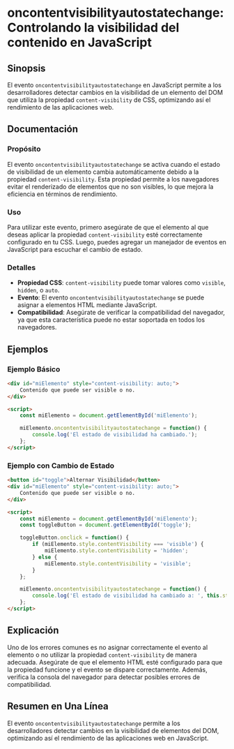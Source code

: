 <!--
Meta Description: # oncontentvisibilityautostatechange: Controlando la visibilidad del contenido en JavaScript ## Sinopsis El evento `oncontentvisibilityautostatechange...
Meta Keywords: mielemento, que, evento, oncontentvisibilityautostatechange, visibilidad
-->

# oncontentvisibilityautostatechange: Controlando la visibilidad del contenido en JavaScript

## Sinopsis
El evento `oncontentvisibilityautostatechange` en JavaScript permite a los desarrolladores detectar cambios en la visibilidad de un elemento del DOM que utiliza la propiedad `content-visibility` de CSS, optimizando así el rendimiento de las aplicaciones web.

## Documentación

### Propósito
El evento `oncontentvisibilityautostatechange` se activa cuando el estado de visibilidad de un elemento cambia automáticamente debido a la propiedad `content-visibility`. Esta propiedad permite a los navegadores evitar el renderizado de elementos que no son visibles, lo que mejora la eficiencia en términos de rendimiento.

### Uso
Para utilizar este evento, primero asegúrate de que el elemento al que deseas aplicar la propiedad `content-visibility` esté correctamente configurado en tu CSS. Luego, puedes agregar un manejador de eventos en JavaScript para escuchar el cambio de estado.

### Detalles
- **Propiedad CSS**: `content-visibility` puede tomar valores como `visible`, `hidden`, o `auto`.
- **Evento**: El evento `oncontentvisibilityautostatechange` se puede asignar a elementos HTML mediante JavaScript.
- **Compatibilidad**: Asegúrate de verificar la compatibilidad del navegador, ya que esta característica puede no estar soportada en todos los navegadores.

## Ejemplos

### Ejemplo Básico
```html
<div id="miElemento" style="content-visibility: auto;">
    Contenido que puede ser visible o no.
</div>

<script>
    const miElemento = document.getElementById('miElemento');

    miElemento.oncontentvisibilityautostatechange = function() {
        console.log('El estado de visibilidad ha cambiado.');
    };
</script>
```

### Ejemplo con Cambio de Estado
```html
<button id="toggle">Alternar Visibilidad</button>
<div id="miElemento" style="content-visibility: auto;">
    Contenido que puede ser visible o no.
</div>

<script>
    const miElemento = document.getElementById('miElemento');
    const toggleButton = document.getElementById('toggle');

    toggleButton.onclick = function() {
        if (miElemento.style.contentVisibility === 'visible') {
            miElemento.style.contentVisibility = 'hidden';
        } else {
            miElemento.style.contentVisibility = 'visible';
        }
    };

    miElemento.oncontentvisibilityautostatechange = function() {
        console.log('El estado de visibilidad ha cambiado a: ', this.style.contentVisibility);
    };
</script>
```

## Explicación
Uno de los errores comunes es no asignar correctamente el evento al elemento o no utilizar la propiedad `content-visibility` de manera adecuada. Asegúrate de que el elemento HTML esté configurado para que la propiedad funcione y el evento se dispare correctamente. Además, verifica la consola del navegador para detectar posibles errores de compatibilidad.

## Resumen en Una Línea
El evento `oncontentvisibilityautostatechange` permite a los desarrolladores detectar cambios en la visibilidad de elementos del DOM, optimizando así el rendimiento de las aplicaciones web en JavaScript.